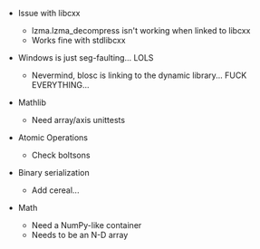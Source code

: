 - Issue with libcxx
    - lzma.lzma_decompress isn't working when linked to libcxx
    - Works fine with stdlibcxx

- Windows is just seg-faulting... LOLS
    - Nevermind, blosc is linking to the dynamic library... FUCK EVERYTHING...

- Mathlib
    - Need array/axis unittests

- Atomic Operations
    - Check boltsons

- Binary serialization
    - Add cereal...

- Math
    - Need a NumPy-like container
    - Needs to be an N-D array
